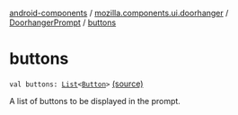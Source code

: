 [android-components](../../index.md) / [mozilla.components.ui.doorhanger](../index.md) / [DoorhangerPrompt](index.md) / [buttons](./buttons.md)

# buttons

`val buttons: `[`List`](https://kotlinlang.org/api/latest/jvm/stdlib/kotlin.collections/-list/index.html)`<`[`Button`](-button/index.md)`>` [(source)](https://github.com/mozilla-mobile/android-components/blob/master/components/ui/doorhanger/src/main/java/mozilla/components/ui/doorhanger/DoorhangerPrompt.kt#L38)

A list of buttons to be displayed in the prompt.


